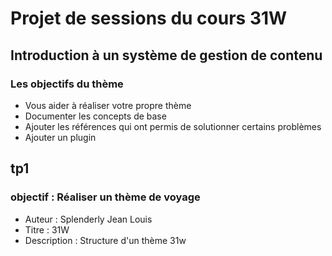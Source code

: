 # Projet de sessions du cours 31W
## Introduction à un système de gestion de contenu

### Les objectifs du thème
- Vous aider à réaliser votre propre thème
- Documenter les concepts de base
- Ajouter les références qui ont permis de solutionner certains problèmes
- Ajouter un plugin


## tp1

### objectif : Réaliser un thème de voyage
- Auteur : Splenderly Jean Louis
- Titre : 31W
- Description : Structure d'un thème 31w
